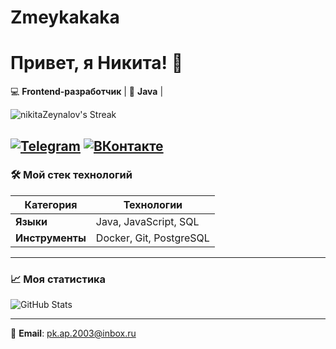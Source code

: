 # Zmeykakaka
# Привет, я Никита! 👋  
💻 **Frontend-разработчик** | 🐍 **Java** | 

![nikitaZeynalov's Streak](https://github-readme-streak-stats.herokuapp.com/?user=nikitaZeynalov&theme=synthwave&hide_border=false)

[![Telegram](https://img.shields.io/badge/-Telegram-0088cc?style=flat&logo=telegram)](https://t.me/nikitanenikitane)
[![ВКонтакте](https://img.shields.io/badge/-ВКонтакте-0077FF?style=flat-square&logo=vk&logoColor=white)](https://vk.com/zmeykaaae)
---

### 🛠 **Мой стек технологий**  
| Категория       | Технологии                                                                 |
|-----------------|---------------------------------------------------------------------------|
| **Языки**      | Java, JavaScript, SQL                                                  |
| **Инструменты** | Docker, Git, PostgreSQL                                                  |

---

### 📈 **Моя статистика**  
![GitHub Stats](https://github-readme-stats.vercel.app/api?username=zmeykakaka&show_icons=true&theme=radical)  

---

📧 **Email**: pk.ap.2003@inbox.ru 

